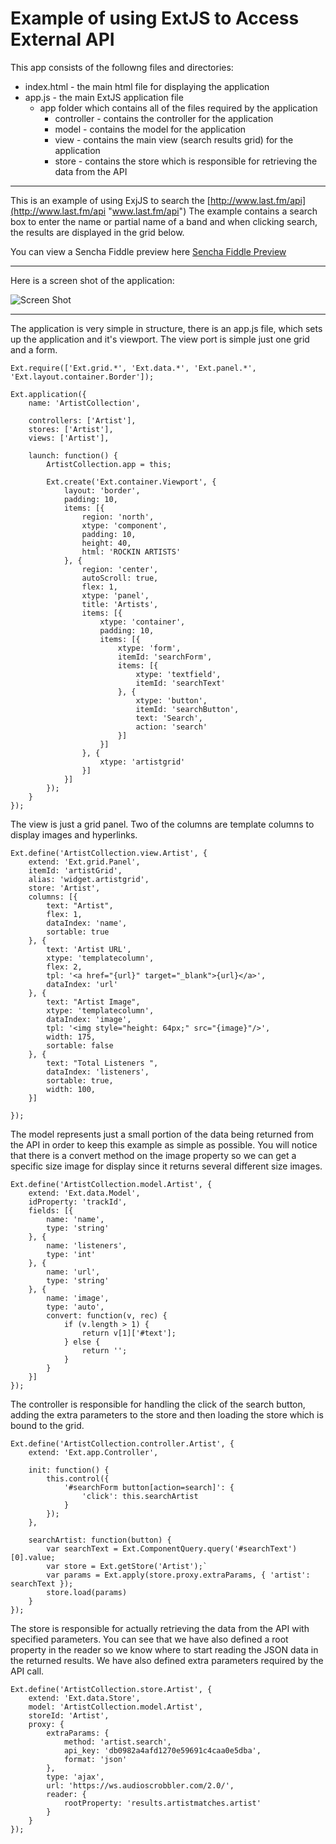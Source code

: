 # Example of using ExtJS to Access External API

This app consists of the followng files and directories:

- index.html - the main html file for displaying the application
- app.js - the main ExtJS application file
  -  app folder which contains all of the files required by the application
     -  controller  - contains the controller for the application
     -  model - contains the model for the application
     -  view - contains the main view (search results grid) for the application
     -  store - contains the store which is responsible for retrieving the data from the API


----------


This is an example of using ExjJS to search the [http://www.last.fm/api](http://www.last.fm/api "www.last.fm/api")  The example contains a search box to enter the name or partial name of a band and when clicking search, the results are displayed in the grid below.

You can view a Sencha Fiddle preview here [Sencha Fiddle Preview](https://fiddle.sencha.com/fiddle/m95/preview "Sencha Fiddle Preview")


----------

Here is a screen shot of the application:


![Screen Shot](https://github.com/bizcasfri/extjs-sample/blob/master/readmeimages/screenshot.png)



----------


The application is very simple in structure, there is an app.js file, which sets up the application and it's viewport. The view port is simple just one grid and a form.

    Ext.require(['Ext.grid.*', 'Ext.data.*', 'Ext.panel.*', 'Ext.layout.container.Border']);

    Ext.application({
	    name: 'ArtistCollection',
	
	    controllers: ['Artist'],
	    stores: ['Artist'],
	    views: ['Artist'],
	
	    launch: function() {
	        ArtistCollection.app = this;
	
	        Ext.create('Ext.container.Viewport', {
	            layout: 'border',
	            padding: 10,
	            items: [{
	                region: 'north',
	                xtype: 'component',
	                padding: 10,
	                height: 40,
	                html: 'ROCKIN ARTISTS'
	            }, {
	                region: 'center',
	                autoScroll: true,
	                flex: 1,
	                xtype: 'panel',
	                title: 'Artists',
	                items: [{
	                    xtype: 'container',
	                    padding: 10,
	                    items: [{
	                        xtype: 'form',
	                        itemId: 'searchForm',
	                        items: [{
	                            xtype: 'textfield',
	                            itemId: 'searchText'
	                        }, {
	                            xtype: 'button',
	                            itemId: 'searchButton',
	                            text: 'Search',
	                            action: 'search'
	                        }]
	                    }]
	                }, {
	                    xtype: 'artistgrid'
	                }]
	            }]
	        });
	    }
    });

The view is just a grid panel. Two of the columns are template columns to display images and hyperlinks.

    Ext.define('ArtistCollection.view.Artist', {
	    extend: 'Ext.grid.Panel',
	    itemId: 'artistGrid',
	    alias: 'widget.artistgrid',
	    store: 'Artist',
	    columns: [{
	        text: "Artist",
	        flex: 1,
	        dataIndex: 'name',
	        sortable: true
	    }, {
	        text: 'Artist URL',
	        xtype: 'templatecolumn',
	        flex: 2,
	        tpl: '<a href="{url}" target="_blank">{url}</a>',
	        dataIndex: 'url'
	    }, {
	        text: "Artist Image",
	        xtype: 'templatecolumn',
	        dataIndex: 'image',
	        tpl: '<img style="height: 64px;" src="{image}"/>',
	        width: 175,
	        sortable: false
	    }, {
	        text: "Total Listeners ",
	        dataIndex: 'listeners',
	        sortable: true,
	        width: 100,
	    }]

    });


The model represents just a small portion of the data being returned from the API in order to keep this example as simple as possible.  You will notice that there is a convert method on the image property so we can get a specific size image for display since it returns several different size images.

    Ext.define('ArtistCollection.model.Artist', {
	    extend: 'Ext.data.Model',
	    idProperty: 'trackId',
	    fields: [{
	        name: 'name',
	        type: 'string'
	    }, {
	        name: 'listeners',
	        type: 'int'
	    }, {
	        name: 'url',
	        type: 'string'
	    }, {
	        name: 'image',
	        type: 'auto',
	        convert: function(v, rec) {
	            if (v.length > 1) {
	                return v[1]['#text'];
	            } else {
	                return '';
	            }
	        }
	    }]
    });

The controller is responsible for handling the click of the search button, adding the extra parameters to the store and then loading the store which is bound to the grid.


    Ext.define('ArtistCollection.controller.Artist', {
	    extend: 'Ext.app.Controller',
	
	    init: function() {
	        this.control({
	            '#searchForm button[action=search]': {
	                'click': this.searchArtist
	            }
	        });
	    },
	
	    searchArtist: function(button) {
	        var searchText = Ext.ComponentQuery.query('#searchText')[0].value;
	   		var store = Ext.getStore('Artist');`
	       	var params = Ext.apply(store.proxy.extraParams, { 'artist': searchText });       
			store.load(params)
	    }
    });

The store is responsible for actually retrieving the data from the API with specified parameters.  You can see that we have also defined a root property in the reader so we know where to start reading the JSON data in the returned results.  We have also defined extra parameters required by the API call.

    Ext.define('ArtistCollection.store.Artist', {
	    extend: 'Ext.data.Store',
	    model: 'ArtistCollection.model.Artist',
	    storeId: 'Artist',
	    proxy: {
	        extraParams: {
	            method: 'artist.search',
	            api_key: 'db0982a4afd1270e59691c4caa0e5dba',
	            format: 'json'
	        },
	        type: 'ajax',
	        url: 'https://ws.audioscrobbler.com/2.0/',
	        reader: {
	            rootProperty: 'results.artistmatches.artist'
	        }
	    }
    });